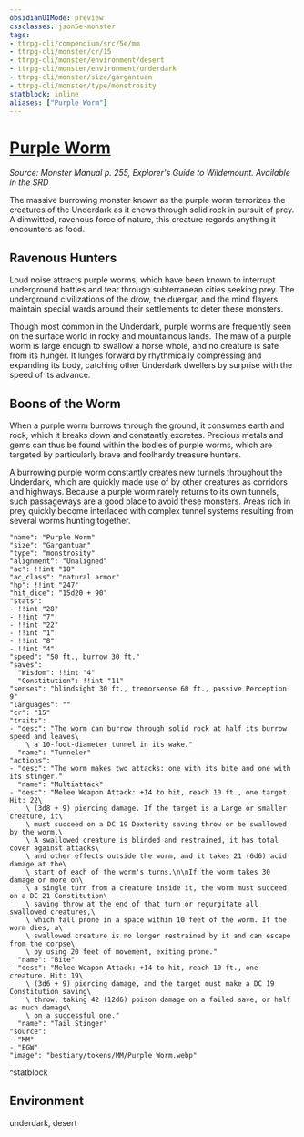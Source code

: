 ```yaml
---
obsidianUIMode: preview
cssclasses: json5e-monster
tags:
- ttrpg-cli/compendium/src/5e/mm
- ttrpg-cli/monster/cr/15
- ttrpg-cli/monster/environment/desert
- ttrpg-cli/monster/environment/underdark
- ttrpg-cli/monster/size/gargantuan
- ttrpg-cli/monster/type/monstrosity
statblock: inline
aliases: ["Purple Worm"]
---
```

# [Purple Worm](3-Compendium\CLI\bestiary\monstrosity/purple-worm.md)
*Source: Monster Manual p. 255, Explorer's Guide to Wildemount. Available in the <span title='Systems Reference Document (5.1)'>SRD</span>*  

The massive burrowing monster known as the purple worm terrorizes the creatures of the Underdark as it chews through solid rock in pursuit of prey. A dimwitted, ravenous force of nature, this creature regards anything it encounters as food.

## Ravenous Hunters

Loud noise attracts purple worms, which have been known to interrupt underground battles and tear through subterranean cities seeking prey. The underground civilizations of the drow, the duergar, and the mind flayers maintain special wards around their settlements to deter these monsters.

Though most common in the Underdark, purple worms are frequently seen on the surface world in rocky and mountainous lands. The maw of a purple worm is large enough to swallow a horse whole, and no creature is safe from its hunger. It lunges forward by rhythmically compressing and expanding its body, catching other Underdark dwellers by surprise with the speed of its advance.

## Boons of the Worm

When a purple worm burrows through the ground, it consumes earth and rock, which it breaks down and constantly excretes. Precious metals and gems can thus be found within the bodies of purple worms, which are targeted by particularly brave and foolhardy treasure hunters.

A burrowing purple worm constantly creates new tunnels throughout the Underdark, which are quickly made use of by other creatures as corridors and highways. Because a purple worm rarely returns to its own tunnels, such passageways are a good place to avoid these monsters. Areas rich in prey quickly become interlaced with complex tunnel systems resulting from several worms hunting together.

```statblock
"name": "Purple Worm"
"size": "Gargantuan"
"type": "monstrosity"
"alignment": "Unaligned"
"ac": !!int "18"
"ac_class": "natural armor"
"hp": !!int "247"
"hit_dice": "15d20 + 90"
"stats":
- !!int "28"
- !!int "7"
- !!int "22"
- !!int "1"
- !!int "8"
- !!int "4"
"speed": "50 ft., burrow 30 ft."
"saves":
  "Wisdom": !!int "4"
  "Constitution": !!int "11"
"senses": "blindsight 30 ft., tremorsense 60 ft., passive Perception 9"
"languages": ""
"cr": "15"
"traits":
- "desc": "The worm can burrow through solid rock at half its burrow speed and leaves\
    \ a 10-foot-diameter tunnel in its wake."
  "name": "Tunneler"
"actions":
- "desc": "The worm makes two attacks: one with its bite and one with its stinger."
  "name": "Multiattack"
- "desc": "Melee Weapon Attack: +14 to hit, reach 10 ft., one target. Hit: 22\
    \ (3d8 + 9) piercing damage. If the target is a Large or smaller creature, it\
    \ must succeed on a DC 19 Dexterity saving throw or be swallowed by the worm.\
    \ A swallowed creature is blinded and restrained, it has total cover against attacks\
    \ and other effects outside the worm, and it takes 21 (6d6) acid damage at the\
    \ start of each of the worm's turns.\n\nIf the worm takes 30 damage or more on\
    \ a single turn from a creature inside it, the worm must succeed on a DC 21 Constitution\
    \ saving throw at the end of that turn or regurgitate all swallowed creatures,\
    \ which fall prone in a space within 10 feet of the worm. If the worm dies, a\
    \ swallowed creature is no longer restrained by it and can escape from the corpse\
    \ by using 20 feet of movement, exiting prone."
  "name": "Bite"
- "desc": "Melee Weapon Attack: +14 to hit, reach 10 ft., one creature. Hit: 19\
    \ (3d6 + 9) piercing damage, and the target must make a DC 19 Constitution saving\
    \ throw, taking 42 (12d6) poison damage on a failed save, or half as much damage\
    \ on a successful one."
  "name": "Tail Stinger"
"source":
- "MM"
- "EGW"
"image": "bestiary/tokens/MM/Purple Worm.webp"
```
^statblock

## Environment

underdark, desert